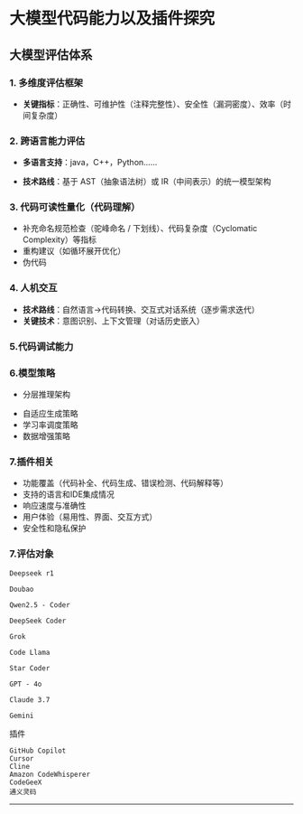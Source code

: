 # 大模型代码能力以及插件探究

## 大模型评估体系

### 1. 多维度评估框架

- **关键指标**：正确性、可维护性（注释完整性）、安全性（漏洞密度）、效率（时间复杂度）

### 2. 跨语言能力评估

* **多语言支持**：java，C++，Python……

- **技术路线**：基于 AST（抽象语法树）或 IR（中间表示）的统一模型架构

### 3. **代码可读性量化**（代码理解）

- 补充命名规范检查（驼峰命名 / 下划线）、代码复杂度（Cyclomatic Complexity）等指标
- 重构建议（如循环展开优化）
- 伪代码

### 4. 人机交互

- **技术路线**：自然语言→代码转换、交互式对话系统（逐步需求迭代）
- **关键技术**：意图识别、上下文管理（对话历史嵌入）

### 5.**代码调试能力**

### 6.模型策略

* 分层推理架构

- 自适应生成策略
- 学习率调度策略
- 数据增强策略

### 7.插件相关

* 功能覆盖（代码补全、代码生成、错误检测、代码解释等）
* 支持的语言和IDE集成情况
* 响应速度与准确性
* 用户体验（易用性、界面、交互方式）
* 安全性和隐私保护

### 7.评估对象

```
Deepseek r1

Doubao

Qwen2.5 - Coder

DeepSeek Coder
```

```
Grok

Code Llama

Star Coder

GPT - 4o

Claude 3.7

Gemini
```

插件

```
GitHub Copilot
Cursor
Cline
Amazon CodeWhisperer
CodeGeeX
通义灵码
```



---


